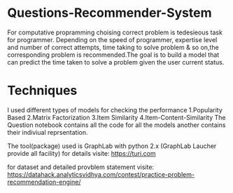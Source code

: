 # Questions-Recommender-System
For computative propramming choising correct problem is tedesieous task for programmer. Depending on the speed 
of programmer, expertise level and number of correct attempts, time taking to solve problem & so on,the corresponding
problem is recommended.The goal is to build a model that can predict the time taken to solve a problem given the user 
current status.
# Techniques
I used different types of models for checking the performance
1.Popularity Based
2.Matrix Factorization
3.Item Similarity
4.Item-Content-Similarity
The Question notebook contains all the code for all the models another contains their indiviual reprsentation.

The tool(package) used is GraphLab with python 2.x (GraphLab Laucher provide all facility)
for details visite: 
https://turi.com

for dataset and detailed provblem statement visite:
https://datahack.analyticsvidhya.com/contest/practice-problem-recommendation-engine/
